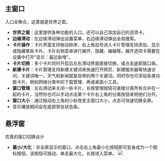 ## 主窗口
入口全聚合，这里就是世界之窗。

* **世界之窗**：这里提供各种功能的入口，还可以自己添加自己的选项卡。
* **边缘滑动**：左边缘滑动弹出设置菜单，右边缘滑动弹出全局搜索。
* **卡片操作**：卡片界面支持拖动排序、右上角加号进入卡片管理支持添加、显示或隐藏某些卡片。卡片右侧菜单进行展开、隐藏、编辑等。展开选项卡需要在设置中打开“显示：最近新增”。
* **卡片切换**：多个卡片同时开启后左右滑动界面直接切换，或点击底部窗口条。
* **新建卡片**：卡片管理支持新建关键词来快速打开网页、新建服务器等快速访问，关键词唯一，天气和新闻就是自带的两个关键词。同时你也可添加各类功能卡片，例如网络分类中的下载管理、再或桌面小工具。
* **窗口管理**：左右滑动来关闭一些卡片，长按管理按钮可直接分离所有合并在一起的卡片，当然你也可以手动点击某个卡片右上角的分离按钮来把他们分开。
* **窗口大小**：通过拖动右上角的小标改变主窗口大小，点击可快速切换全屏。
* 音乐播放期间会在底部常驻状态条。

## 悬浮窗
完善的窗口切换设计

* **最小/大化**：非全屏显示的窗口，点击右上角最小化按钮即可变身成为一个图标按钮，该按钮可拖动、单击最大化、长按进入菜单。
![](http://ww1.sinaimg.cn/large/6b1dd0a7ly1fzra8x5nksj20u01fcqbl.jpg)